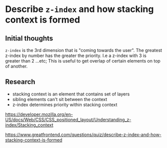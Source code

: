 # Describe `z-index` and how stacking context is formed 

## Initial thoughts
`z-index` is the 3rd dimension that is "coming towards the user". The greatest z-index by number has the greater the priority. I.e a z-index with 3 is greater than 2 ...etc; This is useful to get overlap of certain elements on top of another. 

## Research
- stacking context is an element that contains set of layers
- sibling elements can't sit between the context
- z-index determines priority within stacking context 

https://developer.mozilla.org/en-US/docs/Web/CSS/CSS_positioned_layout/Understanding_z-index/Stacking_context

https://www.greatfrontend.com/questions/quiz/describe-z-index-and-how-stacking-context-is-formed